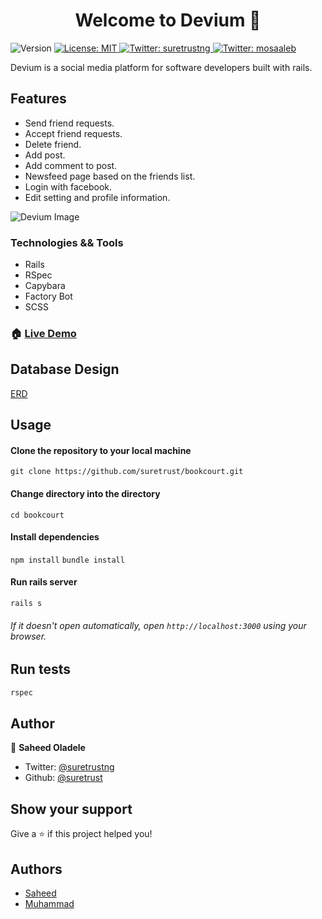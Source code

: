 <h1 align="center">Welcome to Devium 👋</h1>
<p>
  <img alt="Version" src="https://img.shields.io/badge/version-0.1.0-blue.svg?cacheSeconds=2592000" />
  <a href="#" target="_blank">
    <img alt="License: MIT" src="https://img.shields.io/badge/License-MIT-yellow.svg" />
  </a>
  <a href="https://twitter.com/suretrustng" target="_blank">
    <img alt="Twitter: suretrustng" src="https://img.shields.io/twitter/follow/suretrustng.svg?style=social" />
  </a>
    <a href="https://twitter.com/mosaaleb" target="_blank">
    <img alt="Twitter: mosaaleb" src="https://img.shields.io/twitter/follow/suretrustng.svg?style=social" />
  </a>
</p>

Devium is a social media platform for software developers built with rails. 

## Features
- Send friend requests.
- Accept friend requests.
- Delete friend.
- Add post.
- Add comment to post.
- Newsfeed page based on the friends list.
- Login with facebook.
- Edit setting and profile information.

![Devium Image](https://i.ibb.co/smtMY73/Screenshot-2020-01-20-at-09-05-26.png)

### Technologies && Tools

- Rails
- RSpec
- Capybara
- Factory Bot
- SCSS

### 🏠 [Live Demo](https://deviumio.herokuapp.com/)

## Database Design
[ERD](https://www.lucidchart.com/invitations/accept/02f604cf-c6bb-4e94-a595-4b3c6856d8a3)


## Usage
#### Clone the repository to your local machine
`git clone https://github.com/suretrust/bookcourt.git`

#### Change directory into the directory
`cd bookcourt`

#### Install dependencies
`npm install`
`bundle install`

#### Run rails server
`rails s`

###### If it doesn't open automatically, open `http://localhost:3000` using your browser.

## Run tests

```sh
rspec
```

## Author

👤 **Saheed Oladele**

- Twitter: [@suretrustng](https://twitter.com/suretrustng)
- Github: [@suretrust](https://github.com/suretrust)

## Show your support

Give a ⭐️ if this project helped you!

## Authors
- [Saheed](https://github.com/suretrust)
- [Muhammad](https://github.com/mosaaleb)


